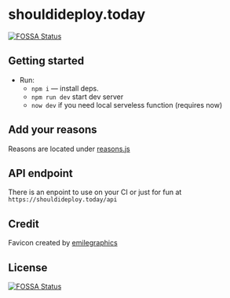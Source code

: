 # shouldideploy.today

[![FOSSA Status](https://app.fossa.io/api/projects/git%2Bhttps%3A%2F%2Fgithub.com%2Fbaires%2Fshouldideploy.svg?type=shield)](https://app.fossa.io/projects/git%2Bhttps%3A%2F%2Fgithub.com%2Fbaires%2Fshouldideploy?ref=badge_shield)

## Getting started

* Run:
    * `npm i` — install deps.
    * `npm run dev` start dev server
    * `now dev` if you need local serveless function (requires now)

## Add your reasons

Reasons are located under [reasons.js](https://github.com/baires/shouldideploy/tree/master/src/js/reasons.js)

## API endpoint
There is an enpoint to use on your CI or just for fun at `https://shouldideploy.today/api`

## Credit

Favicon created by [emilegraphics](https://thenounproject.com/search/?q=dot&i=1359410)


## License
[![FOSSA Status](https://app.fossa.io/api/projects/git%2Bhttps%3A%2F%2Fgithub.com%2Fbaires%2Fshouldideploy.svg?type=large)](https://app.fossa.io/projects/git%2Bhttps%3A%2F%2Fgithub.com%2Fbaires%2Fshouldideploy?ref=badge_large)
